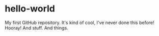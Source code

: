 hello-world
===========

My first GitHub repository.
It's kind of cool, I've never done this before!
Hooray!  And stuff.  And things.
